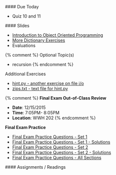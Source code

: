 <article class="due" markdown="block">
####  Due Today

* Quiz 10 and 11

</article>

<article class="slides" markdown="block">
####  Slides

* [Introduction to Object Oriented Programming](classes/27/oop.html)
* [More Dictionary Exercises](classes/27/exercises.html)
* Evaluations

{% comment %}
Optional Topic(s)

* recursion
{% endcomment %}

Additional Exercises

* [hint.py - another exercise on file i/o](homework/hw10/hint.py)
* [zips.txt - text file for hint.py](homework/hw10/zips.txt)

{% comment %}
__Final Exam Out-of-Class Review__

* __Date__: 12/15/2015  
* __Time__: 7:05PM- 8:05PM
* __Location__: WWH 202
{% endcomment %}

__Final Exam Practice__

* [Final Exam Practice Questions - Set 1](resources/handouts/final/final_practice_questions_set_1.pdf)
* [Final Exam Practice Questions - Set 1 - Solutions](resources//handouts/final/final_practice_questions_set_1_solutions.pdf)
* [Final Exam Practice Questions - Set 2](resources/handouts/final/final_practice_questions_set_2.pdf)
* [Final Exam Practice Questions - Set 2 - Solutions](resources/handouts/final/final_practice_questions_set_2_solutions.pdf)
* [Final Exam Practice Questions - All Sections](resources/handouts/final/finalsampleproblems.html)

</article>

<article class="assignments" markdown="block">
####  Assignments / Readings		


</article>
